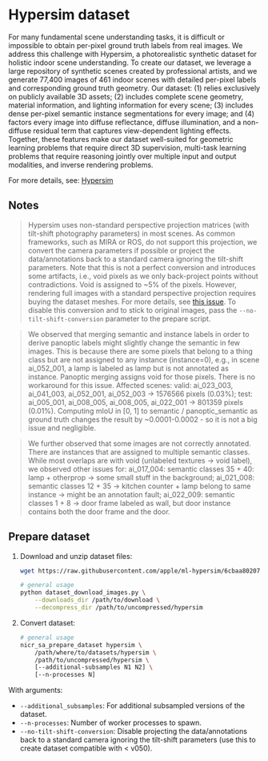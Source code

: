 # Hypersim dataset

For many fundamental scene understanding tasks, it is difficult or impossible
to obtain per-pixel ground truth labels from real images. We address this
challenge with Hypersim, a photorealistic synthetic dataset for holistic indoor
scene understanding. To create our dataset, we leverage a large repository of
synthetic scenes created by professional artists, and we generate 77,400 images
of 461 indoor scenes with detailed per-pixel labels and corresponding ground
truth geometry. Our dataset: (1) relies exclusively on publicly available 3D
assets; (2) includes complete scene geometry, material information, and
lighting information for every scene; (3) includes dense per-pixel semantic
instance segmentations for every image; and (4) factors every image into
diffuse reflectance, diffuse illumination, and a non-diffuse residual term
that captures view-dependent lighting effects. Together, these features make
our dataset well-suited for geometric learning problems that require direct 3D
supervision, multi-task learning problems that require reasoning jointly over
multiple input and output modalities, and inverse rendering problems.

For more details, see: [Hypersim](https://machinelearning.apple.com/research/hypersim)

## Notes

> Hypersim uses non-standard perspective projection matrices (with 
tilt-shift photography parameters) in most scenes. As common frameworks, such as 
MIRA or ROS, do not support this projection, we convert the camera parameters if 
possible or project the data/annotations back to a standard camera ignoring the 
tilt-shift parameters. Note that this is not a perfect conversion and introduces 
some artifacts, i.e., void pixels as we only back-project points without 
contradictions. Void is assigned to ~5% of the pixels.
However, rendering full images with a standard perspective projection
requires buying the dataset meshes.
For more details, see [this issue](https://github.com/apple/ml-hypersim/issues/24).
To disable this conversion and to stick to original images, pass the
`--no-tilt-shift-conversion` parameter to the prepare script.

> We observed that merging semantic and instance labels in order to derive 
panoptic labels might slightly change the semantic in few images. This is 
because there are some pixels that belong to a thing class but are not assigned 
to any instance (instance=0), e.g., in scene ai_052_001, a lamp is labeled as 
lamp but is not annotated as instance. Panoptic merging assigns void for those 
pixels. There is no workaround for this issue. Affected scenes: 
valid: ai_023_003, ai_041_003, ai_052_001, ai_052_003 -> 1576566 pixels (0.03%);
test: ai_005_001, ai_008_005, ai_008_005, ai_022_001 -> 801359 pixels (0.01%).
Computing mIoU in [0, 1] to semantic / panoptic_semantic as ground truth 
changes the result by ~0.0001-0.0002 - so it is not a big issue and negligible.

> We further observed that some images are not correctly annotated. There are 
instances that are assigned to multiple semantic classes. While most overlaps 
are with void (unlabeled textures -> void label), we observed other issues for:
ai_017_004: semantic classes 35 + 40: lamp + otherprop -> some small stuff in 
the background; ai_021_008: semantic classes 12 + 35 -> kitchen counter + lamp 
belong to same instance -> might be an annotation fault; ai_022_009: semantic 
classes 1 + 8 -> door frame labeled as wall, but door instance contains both 
the door frame and the door.

## Prepare dataset

1. Download and unzip dataset files:
    ```bash
    wget https://raw.githubusercontent.com/apple/ml-hypersim/6cbaa80207f44a312654e288cf445016c84658a1/code/python/tools/dataset_download_images.py

    # general usage
    python dataset_download_images.py \
        --downloads_dir /path/to/download \
        --decompress_dir /path/to/uncompressed/hypersim
    ```

2. Convert dataset:
    ```bash
    # general usage
    nicr_sa_prepare_dataset hypersim \
        /path/where/to/datasets/hypersim \
        /path/to/uncompressed/hypersim \
        [--additional-subsamples N1 N2] \
        [--n-processes N]
    ```

With arguments:
- `--additional_subsamples`:
  For additional subsampled versions of the dataset.
- `--n-processes`:
  Number of worker processes to spawn.
- `--no-tilt-shift-conversion`:
  Disable projecting the data/annotations back to a standard camera ignoring the 
  tilt-shift parameters (use this to create dataset compatible with < v050).
